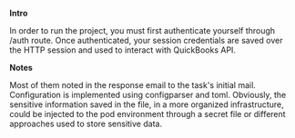 **Intro**

In order to run the project, you must first authenticate yourself through /auth route.
Once authenticated, your session credentials are saved over the HTTP session and used to interact with QuickBooks API.

**Notes**

Most of them noted in the response email to the task's initial mail.
Configuration is implemented using configparser and toml. Obviously, the sensitive information saved
in the file, in a more organized infrastructure, could be injected to the pod environment
through a secret file or different approaches used to store sensitive data.
